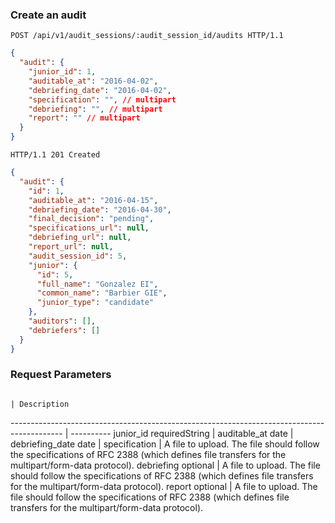 ### Create an audit

```http
POST /api/v1/audit_sessions/:audit_session_id/audits HTTP/1.1
```

```json
{
  "audit": {
    "junior_id": 1,
    "auditable_at": "2016-04-02",
    "debriefing_date": "2016-04-02",
    "specification": "", // multipart
    "debriefing": "", // multipart
    "report": "" // multipart
  }
}
```

```http
HTTP/1.1 201 Created
```

```json
{
  "audit": {
    "id": 1,
    "auditable_at": "2016-04-15",
    "debriefing_date": "2016-04-30",
    "final_decision": "pending",
    "specifications_url": null,
    "debriefing_url": null,
    "report_url": null,
    "audit_session_id": 5,
    "junior": {
      "id": 5,
      "full_name": "Gonzalez EI",
      "common_name": "Barbier GIE",
      "junior_type": "candidate"
    },
    "auditors": [],
    "debriefers": []
  }
}
```

### Request Parameters

                                                                                            | Description
------------------------------------------------------------------------------------------- | ----------
junior_id    <span class="label">required</span><span class="details">String</span>         |
auditable_at <span class="details">date</span>                                          |
debriefing_date <span class="details">date</span> |
specification <span class="details"></span>  | A file to upload. The file should follow the specifications of RFC 2388 (which defines file transfers for the multipart/form-data protocol).
debriefing <span class="details">optional</span> | A file to upload. The file should follow the specifications of RFC 2388 (which defines file transfers for the multipart/form-data protocol).
report <span class="details">optional</span> | A file to upload. The file should follow the specifications of RFC 2388 (which defines file transfers for the multipart/form-data protocol).
